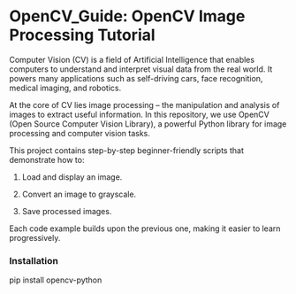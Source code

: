 # OpenCV_Guide:  OpenCV Image Processing Tutorial

Computer Vision (CV) is a field of Artificial Intelligence that enables computers to understand and interpret visual data from the real world. It powers many applications such as self-driving cars, face recognition, medical imaging, and robotics.

At the core of CV lies image processing – the manipulation and analysis of images to extract useful information. In this repository, we use OpenCV (Open Source Computer Vision Library), a powerful Python library for image processing and computer vision tasks.

This project contains step-by-step beginner-friendly scripts that demonstrate how to:

 1. Load and display an image.

 2. Convert an image to grayscale.

 3. Save processed images.

Each code example builds upon the previous one, making it easier to learn progressively.

### Installation

pip install opencv-python


